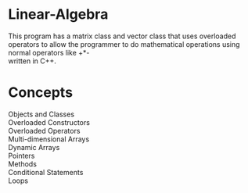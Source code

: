 # Linear-Algebra
This program has a matrix class and vector class that uses overloaded operators to allow the programmer to do mathematical operations using normal operators like +*-  <br />
written in C++.  <br />

# Concepts
Objects and Classes <br />
Overloaded Constructors<br />
Overloaded Operators <br />
Multi-dimensional Arrays <br />
Dynamic Arrays <br />
Pointers  <br />
Methods <br /> 
Conditional Statements <br />
Loops <br />

